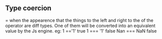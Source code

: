 ## Type coercion
= when the appearence that the things to the left and right to the of the operator are diff types. One of them will be converted into an equivalent value by the Js engine.
eg:
1 =='1' true
1 === '1' false
Nan === NaN false